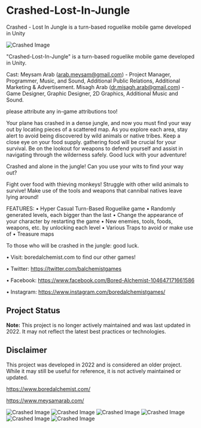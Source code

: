 # Crashed-Lost-In-Jungle
Crashed - Lost In Jungle is a turn-based roguelike mobile game developed in Unity


![Crashed Image](https://github.com/Meysam-Arab/Crashed-Lost-In-Jungle/blob/main/imgs/1920X1920.png)

"Crashed-Lost-In-Jungle" is a turn-based roguelike mobile game developed in Unity.

Cast:
Meysam Arab (arab.meysam@gmail.com) - Project Manager, Programmer, Music, and Sound, Additional Public Relations, Additional Marketing & Advertisement.
Misagh Arab (dr.misagh.arab@gmail.com) - Game Designer, Graphic Designer, 2D Graphics, Additional Music and Sound.

please attribute any in-game attributions too!

Your plane has crashed in a dense jungle, and now you must find your way out by locating pieces of a scattered map. As you explore each area, stay alert to avoid being discovered by wild animals or native tribes. Keep a close eye on your food supply. gathering food will be crucial for your survival. Be on the lookout for weapons to defend yourself and assist in navigating through the wilderness safely. Good luck with your adventure!

Crashed and alone in the jungle! Can you use your wits to find your way out? 


Fight over food with thieving monkeys! Struggle with other wild animals to survive! Make use of the tools and weapons that cannibal natives leave lying around!

FEATURES:
 • Hyper Casual Turn-Based Roguelike game
 • Randomly generated levels, each bigger than the last
 • Change the appearance of your character by restarting the game
 • New enemies, tools, foods, weapons, etc. by unlocking each level
 • Various Traps to avoid or make use of
 • Treasure maps
 
 To those who will be crashed in the jungle: good luck. 

• Visit: boredalchemist.com to find our other games!

• Twitter: https://twitter.com/balchemistgames

• Facebook: https://www.facebook.com/Bored-Alchemist-104647171661586

• Instagram: https://www.instagram.com/boredalchemistgames/

## Project Status
**Note:** This project is no longer actively maintained and was last updated in 2022. It may not reflect the latest best practices or technologies.

## Disclaimer
This project was developed in 2022 and is considered an older project. While it may still be useful for reference, it is not actively maintained or updated.

https://www.boredalchemist.com/

https://www.meysamarab.com/

![Crashed Image](https://github.com/Meysam-Arab/Crashed-Lost-In-Jungle/blob/main/imgs/1.png)
![Crashed Image](https://github.com/Meysam-Arab/Crashed-Lost-In-Jungle/blob/main/imgs/2.png)
![Crashed Image](https://github.com/Meysam-Arab/Crashed-Lost-In-Jungle/blob/main/imgs/3.png)
![Crashed Image](https://github.com/Meysam-Arab/Crashed-Lost-In-Jungle/blob/main/imgs/4.png)
![Crashed Image](https://github.com/Meysam-Arab/Crashed-Lost-In-Jungle/blob/main/imgs/5.png)
![Crashed Image](https://github.com/Meysam-Arab/Crashed-Lost-In-Jungle/blob/main/imgs/6.png)
